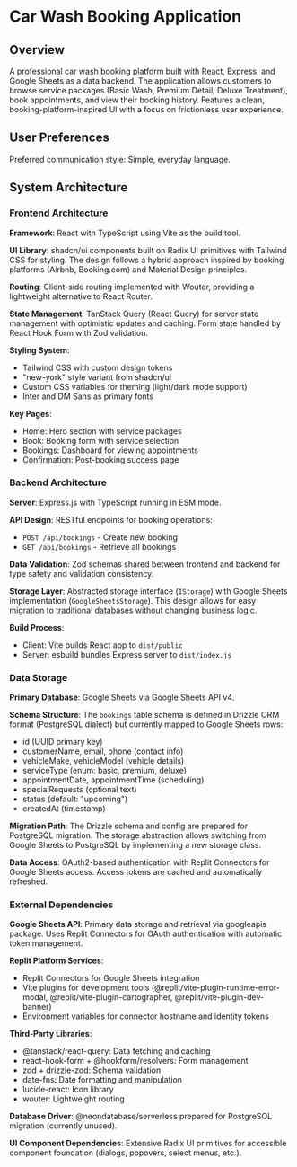 # Car Wash Booking Application

## Overview

A professional car wash booking platform built with React, Express, and Google Sheets as a data backend. The application allows customers to browse service packages (Basic Wash, Premium Detail, Deluxe Treatment), book appointments, and view their booking history. Features a clean, booking-platform-inspired UI with a focus on frictionless user experience.

## User Preferences

Preferred communication style: Simple, everyday language.

## System Architecture

### Frontend Architecture

**Framework**: React with TypeScript using Vite as the build tool.

**UI Library**: shadcn/ui components built on Radix UI primitives with Tailwind CSS for styling. The design follows a hybrid approach inspired by booking platforms (Airbnb, Booking.com) and Material Design principles.

**Routing**: Client-side routing implemented with Wouter, providing a lightweight alternative to React Router.

**State Management**: TanStack Query (React Query) for server state management with optimistic updates and caching. Form state handled by React Hook Form with Zod validation.

**Styling System**: 
- Tailwind CSS with custom design tokens
- "new-york" style variant from shadcn/ui
- Custom CSS variables for theming (light/dark mode support)
- Inter and DM Sans as primary fonts

**Key Pages**:
- Home: Hero section with service packages
- Book: Booking form with service selection
- Bookings: Dashboard for viewing appointments
- Confirmation: Post-booking success page

### Backend Architecture

**Server**: Express.js with TypeScript running in ESM mode.

**API Design**: RESTful endpoints for booking operations:
- `POST /api/bookings` - Create new booking
- `GET /api/bookings` - Retrieve all bookings

**Data Validation**: Zod schemas shared between frontend and backend for type safety and validation consistency.

**Storage Layer**: Abstracted storage interface (`IStorage`) with Google Sheets implementation (`GoogleSheetsStorage`). This design allows for easy migration to traditional databases without changing business logic.

**Build Process**: 
- Client: Vite builds React app to `dist/public`
- Server: esbuild bundles Express server to `dist/index.js`

### Data Storage

**Primary Database**: Google Sheets via Google Sheets API v4.

**Schema Structure**: The `bookings` table schema is defined in Drizzle ORM format (PostgreSQL dialect) but currently mapped to Google Sheets rows:
- id (UUID primary key)
- customerName, email, phone (contact info)
- vehicleMake, vehicleModel (vehicle details)
- serviceType (enum: basic, premium, deluxe)
- appointmentDate, appointmentTime (scheduling)
- specialRequests (optional text)
- status (default: "upcoming")
- createdAt (timestamp)

**Migration Path**: The Drizzle schema and config are prepared for PostgreSQL migration. The storage abstraction allows switching from Google Sheets to PostgreSQL by implementing a new storage class.

**Data Access**: OAuth2-based authentication with Replit Connectors for Google Sheets access. Access tokens are cached and automatically refreshed.

### External Dependencies

**Google Sheets API**: Primary data storage and retrieval via googleapis package. Uses Replit Connectors for OAuth authentication with automatic token management.

**Replit Platform Services**:
- Replit Connectors for Google Sheets integration
- Vite plugins for development tools (@replit/vite-plugin-runtime-error-modal, @replit/vite-plugin-cartographer, @replit/vite-plugin-dev-banner)
- Environment variables for connector hostname and identity tokens

**Third-Party Libraries**:
- @tanstack/react-query: Data fetching and caching
- react-hook-form + @hookform/resolvers: Form management
- zod + drizzle-zod: Schema validation
- date-fns: Date formatting and manipulation
- lucide-react: Icon library
- wouter: Lightweight routing

**Database Driver**: @neondatabase/serverless prepared for PostgreSQL migration (currently unused).

**UI Component Dependencies**: Extensive Radix UI primitives for accessible component foundation (dialogs, popovers, select menus, etc.).